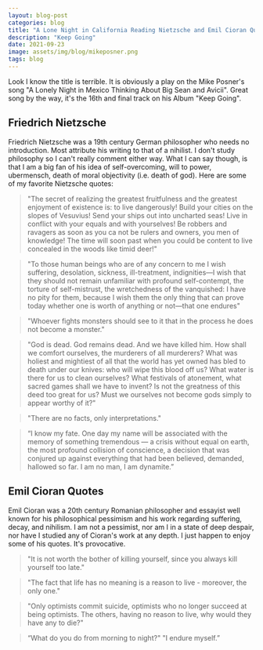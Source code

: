 ```yaml
---
layout: blog-post
categories: blog
title: "A Lone Night in California Reading Nietzsche and Emil Cioran Quotes"
description: "Keep Going"
date: 2021-09-23
image: assets/img/blog/mikeposner.png
tags: blog
---
```


Look I know the title is terrible. It is obviously a play on the Mike Posner's song "A Lonely Night in Mexico Thinking About Big Sean and Avicii". Great song by the way, it's the 16th and final track on his Album "Keep Going".

## Friedrich Nietzsche

Friedrich Nietzsche was a 19th century German philosopher who needs no introduction. Most attribute his writing to that of a nihilist. I don't study philosophy so I can't really comment either way. What I can say though, is that I am a big fan of his idea of self-overcoming, will to power, ubermensch, death of moral objectivity (i.e. death of god). Here are some of my favorite Nietzsche quotes:

> "The secret of realizing the greatest fruitfulness and the greatest enjoyment of existence is: to live dangerously! Build your cities on the slopes of Vesuvius! Send your ships out into uncharted seas! Live in conflict with your equals and with yourselves! Be robbers and ravagers as soon as you ca not be rulers and owners, you men of knowledge! The time will soon past when you could be content to live concealed in the woods like timid deer!"

> "To those human beings who are of any concern to me I wish suffering, desolation, sickness, ill-treatment, indignities—I wish that they should not remain unfamiliar with profound self-contempt, the torture of self-mistrust, the wretchedness of the vanquished: I have no pity for them, because I wish them the only thing that can prove today whether one is worth of anything or not—that one endures"

> "Whoever fights monsters should see to it that in the process he does not become a monster."

> "God is dead. God remains dead. And we have killed him. How shall we comfort ourselves, the murderers of all murderers? What was holiest and mightiest of all that the world has yet owned has bled to death under our knives: who will wipe this blood off us? What water is there for us to clean ourselves? What festivals of atonement, what sacred games shall we have to invent? Is not the greatness of this deed too great for us? Must we ourselves not become gods simply to appear worthy of it?"

> "There are no facts, only interpretations."

> “I know my fate. One day my name will be associated with the memory of something tremendous — a crisis without equal on earth, the most profound collision of conscience, a decision that was conjured up against everything that had been believed, demanded, hallowed so far. I am no man, I am dynamite.”



## Emil Cioran Quotes

Emil Cioran was a 20th century Romanian philosopher and essayist well known for his philosophical pessimism and his work regarding suffering, decay, and nihilism. I am not a pessimist, nor am I in a state of deep despair, nor have I studied any of Cioran's work at any depth. I just happen to enjoy some of his quotes. It's provocative.

> "It is not worth the bother of killing yourself, since you always kill yourself too late."

> "The fact that life has no meaning is a reason to live - moreover, the only one."

> "Only optimists commit suicide, optimists who no longer succeed at being optimists. The others, having no reason to live, why would they have any to die?"

> “What do you do from morning to night?" "I endure myself.”





